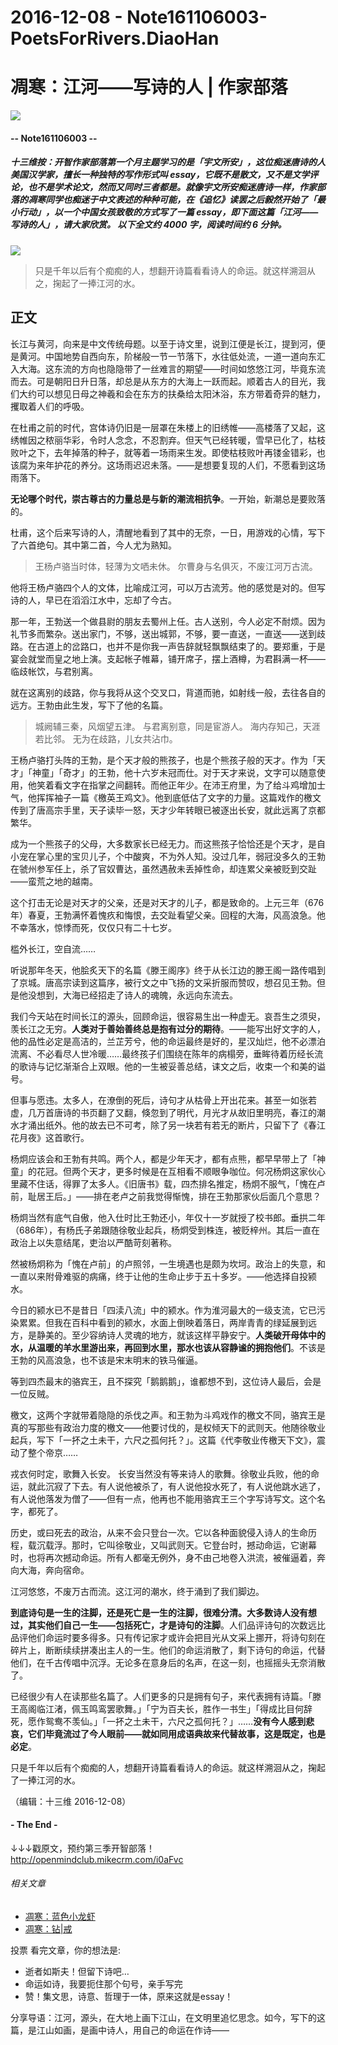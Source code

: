 # 2016-12-08 - Note161106003-PoetsForRivers.DiaoHan

# 凋寒：江河——写诗的人 | 作家部落
![](https://mmbiz.qlogo.cn/mmbiz_png/P7zzkBGoztEsloAW49aYHbosdbicMkhzApOhATXyMagJ7hKTPN9swRzXLg2hsm4jWrZgYSwt73cImDzTkHHicvnw/0?wx_fmt=png)
#### -- Note161106003 --

##### **十三维按**：开智作家部落第一个月主题学习的是「宇文所安」，这位痴迷唐诗的人美国汉学家，擅长一种独特的写作形式叫 essay，它既不是散文，又不是文学评论，也不是学术论文，然而又同时三者都是。就像宇文所安痴迷唐诗一样，作家部落的凋寒同学也痴迷于中文表述的种种可能，在《追忆》读罢之后毅然开始了「最小行动」，以一个中国女孩致敬的方式写了一篇 essay，即下面这篇「江河——写诗的人」，请大家欣赏。 **以下全文约 4000 字，阅读时间约 6 分钟。**
![](https://mmbiz.qlogo.cn/mmbiz_png/P7zzkBGoztF22fCeKZR8h9zXMdynxNc3joh2KhCzeADLCAatUdUWEL6pClFJPUeshLUbEfyGa9vEqYQniasZEGg/0?wx_fmt=png)
>只是千年以后有个痴痴的人，想翻开诗篇看看诗人的命运。就这样溯洄从之，掬起了一捧江河的水。


## 正文

长江与黄河，向来是中文传统母题。以至于诗文里，说到江便是长江，提到河，便是黄河。中国地势自西向东，阶梯般一节一节落下，水往低处流，一道一道向东汇入大海。这东流的方向也隐隐带了一丝难言的期望——时间如悠悠江河，毕竟东流而去。可是朝阳日升日落，却总是从东方的大海上一跃而起。顺着古人的目光，我们大约可以想见日母之神羲和会在东方的扶桑给太阳沐浴，东方带着奇异的魅力，攫取着人们的呼吸。

在杜甫之前的时代，宫体诗仍旧是一层罩在朱楼上的旧绣帷——高楼落了又起，这绣帷因之秾丽华彩，令时人念念，不忍割弃。但天气已经转暖，雪早已化了，枯枝败叶之下，去年掉落的种子，就等着一场雨来生发。即使枯枝败叶再镂金错彩，也该腐为来年护花的养分。这场雨迟迟未落。——是想要复现的人们，不愿看到这场雨落下。

**无论哪个时代，崇古尊古的力量总是与新的潮流相抗争**。一开始，新潮总是要败落的。

杜甫，这个后来写诗的人，清醒地看到了其中的无奈，一日，用游戏的心情，写下了六首绝句。其中第二首，今人尤为熟知。

> 王杨卢骆当时体，轻薄为文哂未休。
> 尔曹身与名俱灭，不废江河万古流。

他将王杨卢骆四个人的文体，比喻成江河，可以万古流芳。他的感觉是对的。但写诗的人，早已在滔滔江水中，忘却了今古。

那一年，王勃送一个做县尉的朋友去蜀州上任。古人送别，今人必定不耐烦。因为礼节多而繁杂。送出家门，不够，送出城郭，不够，要一直送，一直送——送到歧路。在古道上的岔路口，也并不是你我一声告辞就轻飘飘结束了的。要郑重，于是宴会就堂而皇之地上演。支起帐子帷幕，铺开席子，摆上酒樽，为君斟满一杯——临歧帐饮，与君别离。

就在这离别的歧路，你与我将从这个交叉口，背道而驰，如射线一般，去往各自的远方。王勃由此生发，写下了他的名篇。

> 城阙辅三秦，风烟望五津。
> 与君离别意，同是宦游人。
> 海内存知己，天涯若比邻。
> 无为在歧路，儿女共沾巾。

王杨卢骆打头阵的王勃，是个天才般的熊孩子，也是个熊孩子般的天才。作为「天才」「神童」「奇才」的王勃，他十六岁未冠而仕。对于天才来说，文字可以随意使用，他笑着看文字在指掌之间翻转。而他正年少。在沛王府里，为了给斗鸡增加士气，他挥挥袖子一篇《檄英王鸡文》。他到底低估了文字的力量。这篇戏作的檄文传到了唐高宗手里，天子读毕一怒，天才少年转眼已被逐出长安，就此远离了京都繁华。

成为一个熊孩子的父母，大多数家长已经无力。而这熊孩子恰恰还是个天才，是自小宠在掌心里的宝贝儿子，个中酸爽，不为外人知。没过几年，弱冠没多久的王勃在虢州参军任上，杀了官奴曹达，虽然遇赦未丢掉性命，却连累父亲被贬到交趾——蛮荒之地的越南。

这个打击无论是对天才的父亲，还是对天才的儿子，都是致命的。上元三年（676年）春夏，王勃满怀着愧疚和悔恨，去交趾看望父亲。回程的大海，风高浪急。他不幸落水，惊悸而死，仅仅只有二十七岁。

槛外长江，空自流……

听说那年冬天，他脍炙天下的名篇《滕王阁序》终于从长江边的滕王阁一路传唱到了京城。唐高宗读到这篇序，被行文之中飞扬的文采折服而赞叹，想召见王勃。但是他没想到，大海已经招走了诗人的魂魄，永远向东流去。

我们今天站在时间长江的源头，回顾命运，很容易生出一种虚无。哀吾生之须臾，羡长江之无穷。**人类对于善始善终总是抱有过分的期待**。——能写出好文字的人，他的品性必定是高洁的，兰芷芳兮，他的命运最终是好的，星汉灿烂，他不必漂泊流离、不必看尽人世冷暖……最终孩子们围绕在陈年的病榻旁，垂眸待着历经长流的歌诗与记忆渐渐合上双眼。他的一生被妥善总结，诔文之后，收束一个和美的谥号。

但事与愿违。太多人，在潦倒的死后，诗句才从枯骨上开出花来。甚至一如张若虚，几万首唐诗的书页翻了又翻，倏忽到了明代，月光才从故旧里明亮，春江的潮水才涌出纸外。他的故去已不可考，除了另一块若有若无的断片，只留下了《春江花月夜》这首歌行。

杨炯应该会和王勃有共鸣。两个人，都是少年天才，都有点熊，都早早带上了「神童」的花冠。但两个天才，更多时候是在互相看不顺眼争咖位。何况杨炯这家伙心里藏不住话，得罪了太多人。《旧唐书》载，四杰排名推定，杨炯不服气，「愧在卢前，耻居王后。」——排在老卢之前我觉得惭愧，排在王勃那家伙后面几个意思？

杨炯当然有底气自傲，他入仕时比王勃还小，年仅十一岁就授了校书郎。垂拱二年（686年），有杨氏子弟跟随徐敬业起兵，杨炯受到株连，被贬梓州。其后一直在政治上以失意结尾，吏治以严酷苛刻著称。

然被杨炯称为「愧在卢前」的卢照邻，一生境遇也是颇为坎坷。政治上的失意，和一直以来附骨难驱的病痛，终于让他的生命止步于五十多岁。——他选择自投颍水。

今日的颍水已不是昔日「四渎八流」中的颍水。作为淮河最大的一级支流，它已污染累累。但我在百科中看到的颍水，水面上倒映着落日，两岸青青的绿延展到远方，是静美的。至少容纳诗人灵魂的地方，就该这样平静安宁。**人类破开母体中的水，从温暖的羊水里游出来，再回到水里，那水也该从容静谧的拥抱他们**。不该是王勃的风高浪急，也不该是宋末明末的铁马催逼。

等到四杰最末的骆宾王，且不探究「鹅鹅鹅」，谁都想不到，这位诗人最后，会是一位反贼。

檄文，这两个字就带着隐隐的杀伐之声。和王勃为斗鸡戏作的檄文不同，骆宾王是真的写那些有政治力度的檄文——他要讨伐的，是权倾天下的武则天。他随徐敬业起兵，写下「一抔之土未干，六尺之孤何托？」。这篇《代李敬业传檄天下文》，震动了整个帝京……

戎衣何时定，歌舞入长安。
长安当然没有等来诗人的歌舞。徐敬业兵败，他的命运，就此沉寂了下去。有人说他被杀了，有人说他投水死了，有人说他跳水逃了，有人说他落发为僧了——但有一点，他再也不能用骆宾王三个字写诗写文。这个名字，都死了。

历史，或曰死去的政治，从来不会只登台一次。它以各种面貌侵入诗人的生命历程，载沉载浮。那时，它叫徐敬业，又叫武则天。它登台时，撼动命运，它谢幕时，也将再次撼动命运。所有人都毫无例外，身不由己地卷入洪流，被催逼着，奔向大海，奔向宿命。

江河悠悠，不废万古而流。这江河的潮水，终于涌到了我们脚边。

**到底诗句是一生的注脚，还是死亡是一生的注脚，很难分清。大多数诗人没有想过，其实他们自己一生——包括死亡，才是诗句的注脚**。人们品评诗句的次数远比品评他们命运时要多得多。只有传记家才或许会把目光从文采上挪开，将诗句刻在碎片上，断断续续拼凑出主人的一生。他们的命运消散了，剩下诗句的命运，代替他们，在千古传唱中沉浮。无论多在意身后的名声，在这一刻，也摇摇头无奈消散了。

已经很少有人在读那些名篇了。人们更多的只是拥有句子，来代表拥有诗篇。「滕王高阁临江渚，佩玉鸣鸾罢歌舞。」「宁为百夫长，胜作一书生」「得成比目何辞死，愿作鸳鸯不羡仙。」「一抔之土未干，六尺之孤何托？」……**没有今人感到悲哀，它们毕竟流过了今人眼前——就如同用成语典故来代替故事，这是既定，也是必定**。

只是千年以后有个痴痴的人，想翻开诗篇看看诗人的命运。就这样溯洄从之，掬起了一捧江河的水。
 


（编辑：十三维 2016-12-08）

#### - The End - 

↓↓↓戳原文，预约第三季开智部落！
http://openmindclub.mikecrm.com/i0aFvc

###### 相关文章

- [凋寒：蓝色小龙虾](http://mp.weixin.qq.com/s?__biz=MzI1NjQ5NzM2Ng==&mid=2247483923&idx=1&sn=793fe7a692f789a8954372b81afbd7cb&chksm=ea2481aadd5308bcd8d728c6d65bda46583ab4e39b09fd277a8eb0f776abb2e0cceac6bef1ec#rd)
- [凋寒：钻|戒](http://mp.weixin.qq.com/s?__biz=MzI1NjQ5NzM2Ng==&mid=2247483799&idx=1&sn=8c5a152303b29dc2e345ba55a0380d81&chksm=ea24822edd530b386b0c460ae1144f3b0031d7b3808eabb0be84a0ee817467fdb350ba4e4e43#rd)


投票
看完文章，你的想法是:
* 逝者如斯夫！但留下诗吧…
* 命运如诗，我要扼住那个句号，亲手写完
* 赞！集文思，诗意、哲理于一体，原来这就是essay！

分享导语：江河，源头，在大地上画下江山，在文明里追忆思念。如今，写下的这篇，是江山如画，是画中诗人，用自己的命运在作诗——









